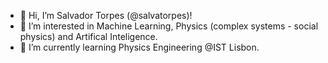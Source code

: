- 👋 Hi, I’m Salvador Torpes (@salvatorpes)!
- 👀 I’m interested in Machine Learning, Physics (complex systems - social physics) and Artifical Inteligence.
- 🌱 I’m currently learning Physics Engineering @IST Lisbon.

<!---
salvatorpes/salvatorpes is a ✨ special ✨ repository because its `README.md` (this file) appears on your GitHub profile.
You can click the Preview link to take a look at your changes.
--->
